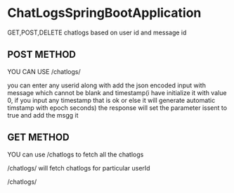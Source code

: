 # ChatLogsSpringBootApplication
GET,POST,DELETE chatlogs based on user id and message id

POST METHOD
------------

YOU CAN USE /chatlogs/<userId>

you can enter any userid along with add the json encoded input with message which cannot be blank and timestamp(i have initialize it with value 0, 
if you input any timestamp that is ok or else it will generate automatic timstamp with epoch seconds)
the response will set the parameter issent to true and add the msgg it 

GET METHOD
-----------

YOU can use /chatlogs    to fetch all the chatlogs

/chatlogs/<userId> will fetch chatlogs for particular userId

/chatlogs/
